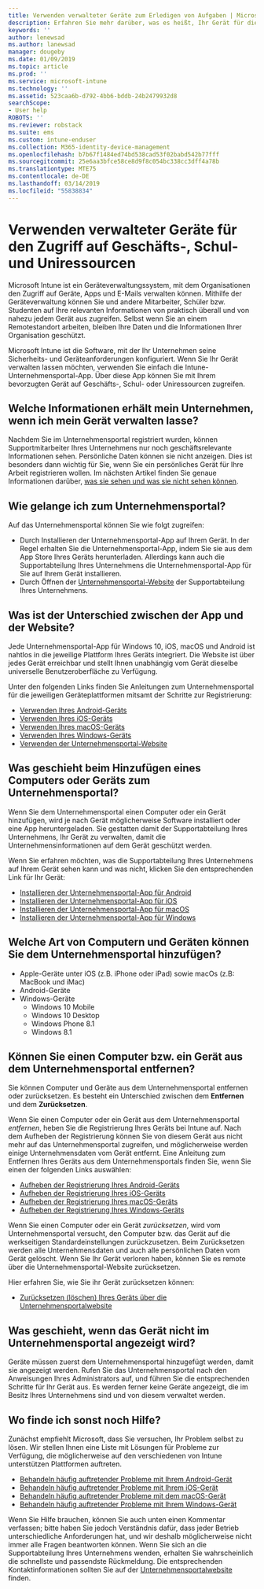 ```yaml
---
title: Verwenden verwalteter Geräte zum Erledigen von Aufgaben | Microsoft-Dokumentation
description: Erfahren Sie mehr darüber, was es heißt, Ihr Gerät für die Verwaltung mit Intune zu registrieren.
keywords: ''
author: lenewsad
ms.author: lanewsad
manager: dougeby
ms.date: 01/09/2019
ms.topic: article
ms.prod: ''
ms.service: microsoft-intune
ms.technology: ''
ms.assetid: 523caa6b-d792-4bb6-bddb-24b2479932d8
searchScope:
- User help
ROBOTS: ''
ms.reviewer: robstack
ms.suite: ems
ms.custom: intune-enduser
ms.collection: M365-identity-device-management
ms.openlocfilehash: b7b67f1484ed74bd538cad53f02babd542b77fff
ms.sourcegitcommit: 25e6aa3bfce58ce8d9f8c054bc338cc3dff4a78b
ms.translationtype: MTE75
ms.contentlocale: de-DE
ms.lasthandoff: 03/14/2019
ms.locfileid: "55838834"
---
```

# <a name="use-managed-devices-to-access-work-or-school-resources"></a>Verwenden verwalteter Geräte für den Zugriff auf Geschäfts-, Schul- und Uniressourcen
Microsoft Intune ist ein Geräteverwaltungssystem, mit dem Organisationen den Zugriff auf Geräte, Apps und E-Mails verwalten können. Mithilfe der Geräteverwaltung können Sie und andere Mitarbeiter, Schüler bzw. Studenten auf Ihre relevanten Informationen von praktisch überall und von nahezu jedem Gerät aus zugreifen. Selbst wenn Sie an einem Remotestandort arbeiten, bleiben Ihre Daten und die Informationen Ihrer Organisation geschützt.

Microsoft Intune ist die Software, mit der Ihr Unternehmen seine Sicherheits- und Geräteanforderungen konfiguriert. Wenn Sie Ihr Gerät verwalten lassen möchten, verwenden Sie einfach die Intune-Unternehmensportal-App. Über diese App können Sie mit Ihrem bevorzugten Gerät auf Geschäfts-, Schul- oder Uniressourcen zugreifen. 

## <a name="what-information-can-my-company-see-when-i-get-my-device-managed"></a>Welche Informationen erhält mein Unternehmen, wenn ich mein Gerät verwalten lasse?
Nachdem Sie im Unternehmensportal registriert wurden, können Supportmitarbeiter Ihres Unternehmens nur noch geschäftsrelevante Informationen sehen. Persönliche Daten können sie nicht anzeigen. Dies ist besonders dann wichtig für Sie, wenn Sie ein persönliches Gerät für Ihre Arbeit registrieren wollen. Im nächsten Artikel finden Sie genaue Informationen darüber, [was sie sehen und was sie nicht sehen können](what-info-can-your-company-see-when-you-enroll-your-device-in-intune.md).

## <a name="how-do-i-get-company-portal"></a>Wie gelange ich zum Unternehmensportal?
Auf das Unternehmensportal können Sie wie folgt zugreifen:

- Durch Installieren der Unternehmensportal-App auf Ihrem Gerät. In der Regel erhalten Sie die Unternehmensportal-App, indem Sie sie aus dem App Store Ihres Geräts herunterladen. Allerdings kann auch die Supportabteilung Ihres Unternehmens die Unternehmensportal-App für Sie auf Ihrem Gerät installieren.
- Durch Öffnen der [Unternehmensportal-Website](https://go.microsoft.com/fwlink/?linkid=2010980) der Supportabteilung Ihres Unternehmens.

## <a name="whats-the-difference-between-the-app-and-the-website"></a>Was ist der Unterschied zwischen der App und der Website?
Jede Unternehmensportal-App für Windows 10, iOS, macOS und Android ist nahtlos in die jeweilige Plattform Ihres Geräts integriert. Die Website ist über jedes Gerät erreichbar und stellt Ihnen unabhängig vom Gerät dieselbe universelle Benutzeroberfläche zu Verfügung. 

Unter den folgenden Links finden Sie Anleitungen zum Unternehmensportal für die jeweiligen Geräteplattformen mitsamt der Schritte zur Registrierung:  

- [Verwenden Ihres Android-Geräts](using-your-android-device-with-intune.md)
- [Verwenden Ihres iOS-Geräts](using-your-ios-device-with-intune.md)
- [Verwenden Ihres macOS-Geräts](using-your-macos-device-with-intune.md)
- [Verwenden Ihres Windows-Geräts](using-your-windows-device-with-intune.md)
- [Verwenden der Unternehmensportal-Website](using-the-intune-company-portal-website.md)

## <a name="what-happens-when-you-add-a-computer-or-device-to-the-company-portal"></a>Was geschieht beim Hinzufügen eines Computers oder Geräts zum Unternehmensportal?
Wenn Sie dem Unternehmensportal einen Computer oder ein Gerät hinzufügen, wird je nach Gerät möglicherweise Software installiert oder eine App heruntergeladen. Sie gestatten damit der Supportabteilung Ihres Unternehmens, Ihr Gerät zu verwalten, damit die Unternehmensinformationen auf dem Gerät geschützt werden.

Wenn Sie erfahren möchten, was die Supportabteilung Ihres Unternehmens auf Ihrem Gerät sehen kann und was nicht, klicken Sie den entsprechenden Link für Ihr Gerät:

- [Installieren der Unternehmensportal-App für Android](what-happens-if-you-install-the-company-portal-app-and-enroll-your-device-in-intune-android.md)
- [Installieren der Unternehmensportal-App für iOS](what-happens-if-you-install-the-company-portal-app-and-enroll-your-device-in-intune-ios.md)
- [Installieren der Unternehmensportal-App für macOS](what-happens-if-you-install-the-company-portal-app-and-enroll-your-device-in-intune-macos.md)
- [Installieren der Unternehmensportal-App für Windows](about-cp-app-for-windows-10.md)

## <a name="what-kind-of-computers-or-devices-can-you-add-to-the-company-portal"></a>Welche Art von Computern und Geräten können Sie dem Unternehmensportal hinzufügen?
-   Apple-Geräte unter iOS (z.B. iPhone oder iPad) sowie macOs (z.B: MacBook und iMac)
-   Android-Geräte
-   Windows-Geräte
    -   Windows 10 Mobile
    -   Windows 10 Desktop
    -   Windows Phone 8.1
    -   Windows 8.1

## <a name="can-you-remove-a-computer-or-device-from-the-company-portal"></a>Können Sie einen Computer bzw. ein Gerät aus dem Unternehmensportal entfernen?
Sie können Computer und Geräte aus dem Unternehmensportal entfernen oder zurücksetzen. Es besteht ein Unterschied zwischen dem **Entfernen** und dem **Zurücksetzen**.

Wenn Sie einen Computer oder ein Gerät aus dem Unternehmensportal *entfernen*, heben Sie die Registrierung Ihres Geräts bei Intune auf. Nach dem Aufheben der Registrierung können Sie von diesem Gerät aus nicht mehr auf das Unternehmensportal zugreifen, und möglicherweise werden einige Unternehmensdaten vom Gerät entfernt. Eine Anleitung zum Entfernen Ihres Geräts aus dem Unternehmensportals finden Sie, wenn Sie einen der folgenden Links auswählen:

- [Aufheben der Registrierung Ihres Android-Geräts](unenroll-your-device-from-intune-android.md)
- [Aufheben der Registrierung Ihres iOS-Geräts](unenroll-your-device-from-intune-ios.md)
- [Aufheben der Registrierung Ihres macOS-Geräts](unenroll-your-device-from-intune-macos.md)
- [Aufheben der Registrierung Ihres Windows-Geräts](unenroll-your-device-from-intune-windows.md)

Wenn Sie einen Computer oder ein Gerät *zurücksetzen*, wird vom Unternehmensportal versucht, den Computer bzw. das Gerät auf die werkseitigen Standardeinstellungen zurückzusetzen. Beim Zurücksetzen werden alle Unternehmensdaten und auch alle persönlichen Daten vom Gerät gelöscht. Wenn Sie Ihr Gerät verloren haben, können Sie es remote über die Unternehmensportal-Website zurücksetzen.

Hier erfahren Sie, wie Sie ihr Gerät zurücksetzen können:

- [Zurücksetzen (löschen) Ihres Geräts über die Unternehmensportalwebsite](reset-erase-your-device-cpwebsite.md)

## <a name="what-if-i-cant-see-my-device-in-the-company-portal"></a>Was geschieht, wenn das Gerät nicht im Unternehmensportal angezeigt wird?
Geräte müssen zuerst dem Unternehmensportal hinzugefügt werden, damit sie angezeigt werden. Rufen Sie das Unternehmensportal nach den Anweisungen Ihres Administrators auf, und führen Sie die entsprechenden Schritte für Ihr Gerät aus. Es werden ferner keine Geräte angezeigt, die im Besitz Ihres Unternehmens sind und von diesem verwaltet werden.

## <a name="where-else-can-i-go-for-help"></a>Wo finde ich sonst noch Hilfe?
Zunächst empfiehlt Microsoft, dass Sie versuchen, Ihr Problem selbst zu lösen. Wir stellen Ihnen eine Liste mit Lösungen für Probleme zur Verfügung, die möglicherweise auf den verschiedenen von Intune unterstützen Plattformen auftreten.

- [Behandeln häufig auftretender Probleme mit Ihrem Android-Gerät](troubleshoot-your-device-android.md)
- [Behandeln häufig auftretender Probleme mit Ihrem iOS-Gerät](troubleshoot-your-device-ios.md)
- [Behandeln häufig auftretender Probleme mit dem macOS-Gerät](troubleshoot-your-device-macos.md)
- [Behandeln häufig auftretender Probleme mit Ihrem Windows-Gerät](troubleshoot-your-device-windows.md)

Wenn Sie Hilfe brauchen, können Sie auch unten einen Kommentar verfassen; bitte haben Sie jedoch Verständnis dafür, dass jeder Betrieb unterschiedliche Anforderungen hat, und wir deshalb möglicherweise nicht immer alle Fragen beantworten können. Wenn Sie sich an die Supportabteilung Ihres Unternehmens wenden, erhalten Sie wahrscheinlich die schnellste und passendste Rückmeldung. Die entsprechenden Kontaktinformationen sollten Sie auf der [Unternehmensportalwebsite](https://go.microsoft.com/fwlink/?linkid=2010980) finden.
